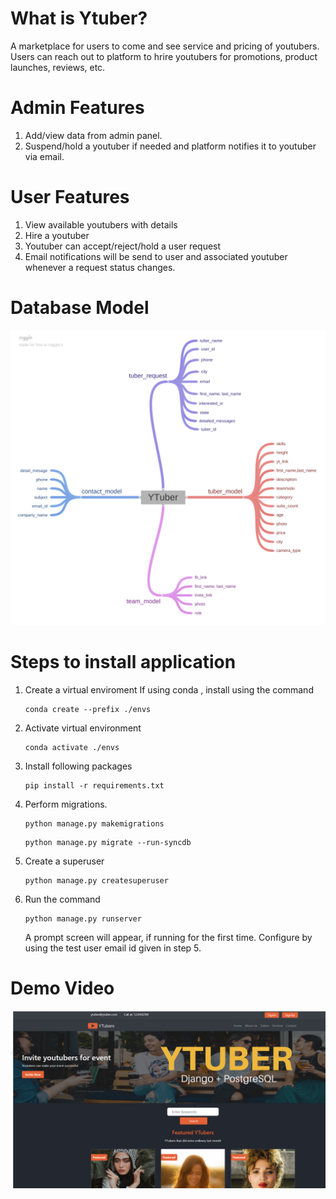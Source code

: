 # What is Ytuber?
A marketplace for users to come and see service and pricing of youtubers. Users can reach out to platform to hrire youtubers for promotions, product launches, reviews, etc.


# Admin Features
1. Add/view data from admin panel.
2. Suspend/hold a youtuber if needed and platform notifies it to youtuber via email.


# User Features
1. View available youtubers with details
2. Hire a youtuber
3. Youtuber can accept/reject/hold a user request
4. Email notifications will be send to user and associated youtuber whenever a request status changes.


# Database Model
![Database Model](https://github.com/devbk007/tuber/blob/master/datapoint_diagram.png?raw=true)

# Steps to install application
1. Create a virtual enviroment
    If using conda , install using the command 
    
    ```
    conda create --prefix ./envs
    ```

2. Activate virtual environment
    ```
    conda activate ./envs
    ```

3. Install following packages
    ```    
    pip install -r requirements.txt
    ```

4. Perform migrations.
    ```
    python manage.py makemigrations
    ```
    ```
    python manage.py migrate --run-syncdb
    ```

9. Create a superuser
     ```
    python manage.py createsuperuser
    ```
  
10. Run the command 
    ```
    python manage.py runserver
    ```
    A prompt screen will appear, if running for the first time. Configure by using the test user email id given in step 5.

# Demo Video
[![Video Thumbnail](https://github.com/devbk007/tuber/blob/master/ytube_thumbnail.png)](https://youtu.be/oPmbc3C8G9I)
